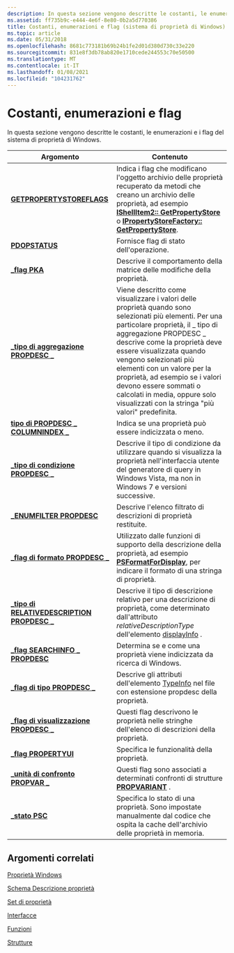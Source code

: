 ```yaml
---
description: In questa sezione vengono descritte le costanti, le enumerazioni e i flag del sistema di proprietà di Windows.
ms.assetid: ff735b9c-e444-4e6f-8e80-0b2a5d770386
title: Costanti, enumerazioni e flag (sistema di proprietà di Windows)
ms.topic: article
ms.date: 05/31/2018
ms.openlocfilehash: 8681c773181b69b24b1fe2d01d380d730c33e220
ms.sourcegitcommit: 831e8f3db78ab820e1710cede244553c70e50500
ms.translationtype: MT
ms.contentlocale: it-IT
ms.lasthandoff: 01/08/2021
ms.locfileid: "104231762"
---
```

# <a name="constants-enumerations-and-flags"></a>Costanti, enumerazioni e flag

In questa sezione vengono descritte le costanti, le enumerazioni e i flag del sistema di proprietà di Windows.



| Argomento                                                                              | Contenuto                                                                                                                                                                                                                                                                                                                                                                                   |
|------------------------------------------------------------------------------------|--------------------------------------------------------------------------------------------------------------------------------------------------------------------------------------------------------------------------------------------------------------------------------------------------------------------------------------------------------------------------------------------|
| [**GETPROPERTYSTOREFLAGS**](/windows/desktop/api/Propsys/ne-propsys-getpropertystoreflags)                             | Indica i flag che modificano l'oggetto archivio delle proprietà recuperato da metodi che creano un archivio delle proprietà, ad esempio [**IShellItem2:: GetPropertyStore**](/windows/win32/api/shobjidl_core/nf-shobjidl_core-ishellitem2-getpropertystore) o [**IPropertyStoreFactory:: GetPropertyStore**](/windows/win32/api/propsys/nf-propsys-ipropertystorefactory-getpropertystore).<br/>                                                                                        |
| [**PDOPSTATUS**](/windows/win32/api/shobjidl_core/ne-shobjidl_core-pdopstatus)                                                 | Fornisce flag di stato dell'operazione.<br/>                                                                                                                                                                                                                                                                                                                                                |
| [**\_flag PKA**](/windows/win32/api/propsys/ne-propsys-pka_flags)                                                  | Descrive il comportamento della matrice delle modifiche della proprietà.<br/>                                                                                                                                                                                                                                                                                                                                       |
| [**\_tipo di aggregazione PROPDESC \_**](/windows/win32/api/propsys/ne-propsys-propdesc_aggregation_type)                 | Viene descritto come visualizzare i valori delle proprietà quando sono selezionati più elementi. Per una particolare proprietà, il \_ tipo di aggregazione PROPDESC \_ descrive come la proprietà deve essere visualizzata quando vengono selezionati più elementi con un valore per la proprietà, ad esempio se i valori devono essere sommati o calcolati in media, oppure solo visualizzati con la stringa "più valori" predefinita.<br/> |
| [**tipo di PROPDESC \_ COLUMNINDEX \_**](/windows/win32/api/propsys/ne-propsys-propdesc_columnindex_type)                 | Indica se una proprietà può essere indicizzata o meno.<br/>                                                                                                                                                                                                                                                                                                                             |
| [**\_tipo di condizione PROPDESC \_**](/windows/win32/api/propsys/ne-propsys-propdesc_condition_type)                     | Descrive il tipo di condizione da utilizzare quando si visualizza la proprietà nell'interfaccia utente del generatore di query in Windows Vista, ma non in Windows 7 e versioni successive.<br/>                                                                                                                                                                                                                                      |
| [**\_ENUMFILTER PROPDESC**](/windows/win32/api/propsys/ne-propsys-propdesc_enumfilter)                              | Descrive l'elenco filtrato di descrizioni di proprietà restituite.<br/>                                                                                                                                                                                                                                                                                                          |
| [**\_flag di formato PROPDESC \_**](/windows/win32/api/propsys/ne-propsys-propdesc_format_flags)                         | Utilizzato dalle funzioni di supporto della descrizione della proprietà, ad esempio [**PSFormatForDisplay**](/windows/win32/api/propsys/nf-propsys-psformatfordisplay), per indicare il formato di una stringa di proprietà.<br/>                                                                                                                                                                                                                         |
| [**\_tipo di RELATIVEDESCRIPTION PROPDESC \_**](/windows/win32/api/propsys/ne-propsys-propdesc_relativedescription_type) | Descrive il tipo di descrizione relativo per una descrizione di proprietà, come determinato dall'attributo *relativeDescriptionType* dell'elemento [displayInfo](./propdesc-schema-displayinfo.md) .<br/>                                                                                                                                                                                   |
| [**\_flag SEARCHINFO \_ PROPDESC**](/windows/win32/api/propsys/ne-propsys-propdesc_searchinfo_flags)                 | Determina se e come una proprietà viene indicizzata da ricerca di Windows.<br/>                                                                                                                                                                                                                                                                                                             |
| [**\_flag di tipo PROPDESC \_**](/windows/win32/api/propsys/ne-propsys-propdesc_type_flags)                             | Descrive gli attributi dell'elemento [TypeInfo](./propdesc-schema-typeinfo.md) nel file con estensione propdesc della proprietà.<br/>                                                                                                                                                                                                                                                                |
| [**\_flag di visualizzazione PROPDESC \_**](/windows/win32/api/propsys/ne-propsys-propdesc_view_flags)                             | Questi flag descrivono le proprietà nelle stringhe dell'elenco di descrizioni della proprietà.<br/>                                                                                                                                                                                                                                                                                                           |
| [**\_flag PROPERTYUI**](/windows/win32/api/shobjidl_core/ne-shobjidl_core-_propertyui_flags)                                    | Specifica le funzionalità della proprietà.<br/>                                                                                                                                                                                                                                                                                                                                                    |
| [**\_unità di confronto PROPVAR \_**](/windows/win32/api/propvarutil/ne-propvarutil-propvar_compare_unit)                           | Questi flag sono associati a determinati confronti di strutture [**PROPVARIANT**](/windows/win32/api/propidlbase/ns-propidlbase-propvariant) .<br/>                                                                                                                                                                                                                                                                               |
| [**\_stato PSC**](/windows/win32/api/propsys/ne-propsys-psc_state)                                                  | Specifica lo stato di una proprietà. Sono impostate manualmente dal codice che ospita la cache dell'archivio delle proprietà in memoria.<br/>                                                                                                                                                                                                                                                        |



 

## <a name="related-topics"></a>Argomenti correlati

<dl> <dt>

[Proprietà Windows](props.md)
</dt> <dt>

[Schema Descrizione proprietà](property-description-schema.md)
</dt> <dt>

[Set di proprietà](property-sets.md)
</dt> <dt>

[Interfacce](interfaces.md)
</dt> <dt>

[Funzioni](functions.md)
</dt> <dt>

[Strutture](structures.md)
</dt> </dl>

 

 
